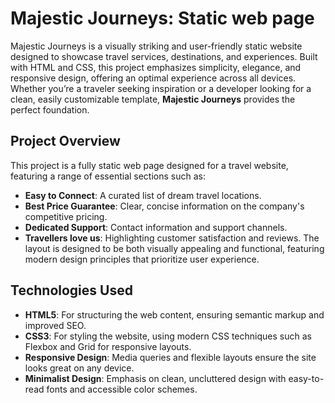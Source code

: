# Majestic Journeys: Static web page
Majestic Journeys is a visually striking and user-friendly static website designed to showcase travel services, destinations, and experiences. Built with HTML and CSS, this project emphasizes simplicity, elegance, and responsive design, offering an optimal experience across all devices. Whether you’re a traveler seeking inspiration or a developer looking for a clean, easily customizable template, **Majestic Journeys** provides the perfect foundation.


## Project Overview
This project is a fully static web page designed for a travel website, featuring a range of essential sections such as:
- **Easy to Connect**: A curated list of dream travel locations.
- **Best Price Guarantee**: Clear, concise information on the company's competitive pricing.
- **Dedicated Support**: Contact information and support channels.
- **Travellers love us**: Highlighting customer satisfaction and reviews.
The layout is designed to be both visually appealing and functional, featuring modern design principles that prioritize user experience. 


## Technologies Used
- **HTML5**: For structuring the web content, ensuring semantic markup and improved SEO.
- **CSS3**: For styling the website, using modern CSS techniques such as Flexbox and Grid for responsive layouts.
- **Responsive Design**: Media queries and flexible layouts ensure the site looks great on any device.
- **Minimalist Design**: Emphasis on clean, uncluttered design with easy-to-read fonts and accessible color schemes.

